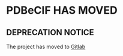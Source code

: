 # PDBeCIF HAS MOVED

## DEPRECATION NOTICE
The project has moved to [Gitlab](https://gitlab.com/glenveegee/PDBeCIF "PDBeCIF on Gitlab")
